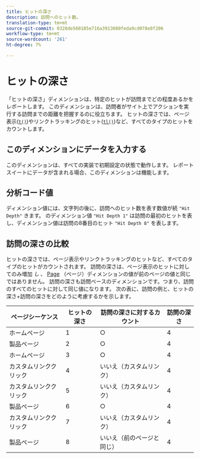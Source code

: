 ```yaml
---
title: ヒットの深さ
description: 訪問へのヒット数。
translation-type: tm+mt
source-git-commit: 0328de560185e716a3913080feda9cd078e0f206
workflow-type: tm+mt
source-wordcount: '261'
ht-degree: 7%

---
```



# ヒットの深さ

「ヒットの深さ」ディメンションは、特定のヒットが訪問までどの程度あるかをレポートします。 このディメンションは、訪問者がサイト上でアクションを実行する訪問までの距離を把握するのに役立ちます。 ヒットの深さでは、ページ表示([`t()`](/help/implement/vars/functions/t-method.md))やリンクトラッキングのヒット([`tl()`](/help/implement/vars/functions/tl-method.md))など、すべてのタイプのヒットをカウントします。

## このディメンションにデータを入力する

このディメンションは、すべての実装で初期設定の状態で動作します。 レポートスイートにデータが含まれる場合、このディメンションは機能します。

## 分析コード値

ディメンション値には、文字列の後に、訪問へのヒット数を表す数値が続 `"Hit Depth"` きます。 のディメンション値 `"Hit Depth 1"` は訪問の最初のヒットを表し、ディメンション値は訪問の8番目のヒット `"Hit Depth 8"` を表します。

## 訪問の深さの比較

ヒットの深さでは、ページ表示やリンクトラッキングのヒットなど、すべてのタイプのヒットがカウントされます。 訪問の深さは、ページ表示のヒットに対してのみ増加 _し_ 、 [Page](page.md) （ページ）ディメンションの値が前のページの値と同じではありません。 訪問の深さも訪問ベースのディメンションです。つまり、訪問のすべてのヒットに対して同じ値になります。 次の表に、訪問の例と、ヒットの深さ+訪問の深さをどのように考慮するかを示します。

| ページシーケンス | ヒットの深さ | 訪問の深さに対するカウント | 訪問の深さ |
| --- | --- | --- | --- |
| ホームページ | 1 | ○ | 4 |
| 製品ページ | 2 | ○ | 4 |
| ホームページ | 3 | ○ | 4 |
| カスタムリンククリック | 4 | いいえ（カスタムリンク） | 4 |
| カスタムリンククリック | 5 | いいえ（カスタムリンク） | 4 |
| 製品ページ | 6 | ○ | 4 |
| カスタムリンククリック | 7 | いいえ（カスタムリンク） | 4 |
| 製品ページ | 8 | いいえ（前のページと同じ） | 4 |
